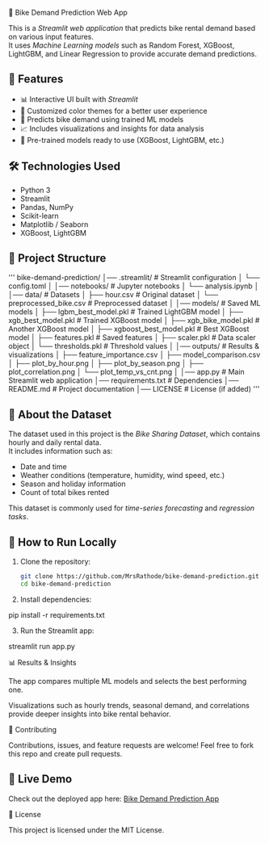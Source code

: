 🚴 Bike Demand Prediction Web App

This is a _Streamlit web application_ that predicts bike rental demand based on various input features.  
It uses _Machine Learning models_ such as Random Forest, XGBoost, LightGBM, and Linear Regression to provide accurate demand predictions.

## 🌟 Features

- 📊 Interactive UI built with _Streamlit_
- 🎨 Customized color themes for a better user experience
- 🤖 Predicts bike demand using trained ML models
- 📈 Includes visualizations and insights for data analysis
- 💾 Pre-trained models ready to use (XGBoost, LightGBM, etc.)

## 🛠 Technologies Used

- Python 3
- Streamlit
- Pandas, NumPy
- Scikit-learn
- Matplotlib / Seaborn
- XGBoost, LightGBM

## 📂 Project Structure

'''
bike-demand-prediction/
│── .streamlit/ # Streamlit configuration
│ └── config.toml
│
│── notebooks/ # Jupyter notebooks
│ └── analysis.ipynb
│
│── data/ # Datasets
│ ├── hour.csv # Original dataset
│ └── preprocessed_bike.csv # Preprocessed dataset
│
│── models/ # Saved ML models
│ ├── lgbm_best_model.pkl # Trained LightGBM model
│ ├── xgb_best_model.pkl # Trained XGBoost model
│ ├── xgb_bike_model.pkl # Another XGBoost model
│ ├── xgboost_best_model.pkl # Best XGBoost model
│ ├── features.pkl # Saved features
│ ├── scaler.pkl # Data scaler object
│ └── thresholds.pkl # Threshold values
│
│── outputs/ # Results & visualizations
│ ├── feature_importance.csv
│ ├── model_comparison.csv
│ ├── plot_by_hour.png
│ ├── plot_by_season.png
│ ├── plot_correlation.png
│ └── plot_temp_vs_cnt.png
│
│── app.py # Main Streamlit web application
│── requirements.txt # Dependencies
│── README.md # Project documentation
│── LICENSE # License (if added)
'''

## 📂 About the Dataset

The dataset used in this project is the _Bike Sharing Dataset_, which contains hourly and daily rental data.  
It includes information such as:

- Date and time
- Weather conditions (temperature, humidity, wind speed, etc.)
- Season and holiday information
- Count of total bikes rented

This dataset is commonly used for _time-series forecasting_ and _regression tasks_.

## 🚀 How to Run Locally

1. Clone the repository:

   ```bash
   git clone https://github.com/MrsRathode/bike-demand-prediction.git
   cd bike-demand-prediction

   ```

2. Install dependencies:

pip install -r requirements.txt

3. Run the Streamlit app:

streamlit run app.py

📊 Results & Insights

The app compares multiple ML models and selects the best performing one.

Visualizations such as hourly trends, seasonal demand, and correlations provide deeper insights into bike rental behavior.

🤝 Contributing

Contributions, issues, and feature requests are welcome!
Feel free to fork this repo and create pull requests.

## 🚀 Live Demo

Check out the deployed app here: [Bike Demand Prediction App](https://bikprediction.streamlit.app/)

📜 License

This project is licensed under the MIT License.

